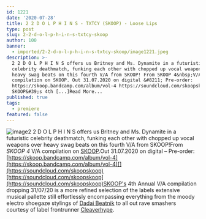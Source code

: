 ```yaml
---
id: 1221
date: '2020-07-28'
title: 2 2 D O L P H I N S - TXTCY (SKOOP) - Loose Lips
type: post
slug: 2-2-d-o-l-p-h-i-n-s-txtcy-skoop
author: 100
banner:
  - imported/2-2-d-o-l-p-h-i-n-s-txtcy-skoop/image1221.jpeg
description: >-
  2 2 D O L P H I N S offers us Britney and Ms. Dynamite in a futuristic
  celebrity deathmatch, funking each other with chopped up vocal weapons over
  heavy swag beats on this fourth V/A from SKOOP! From SKOOP 4&nbsp;V/A
  compilation on SKOOP. Out 31.07.2020 on digital &#8211; Pre-order:
  https://skoop.bandcamp.com/album/vol-4 https://soundcloud.com/skoopskoop
  SKOOP&#39;s 4th [...]Read More...
published: true
tags:
  - premiere
featured: false
---
```

![image](../imported/2-2-d-o-l-p-h-i-n-s-txtcy-skoop/image1221.jpeg)2 2 D O L P H I N S offers us Britney and Ms. Dynamite in a futuristic celebrity deathmatch, funking each other with chopped up vocal weapons over heavy swag beats on this fourth V/A from SKOOP!From _SKOOP 4_ V/A compilation on [SKOOP](https://skoop.bandcamp.com/).Out 31.07.2020 on digital – Pre-order: [](https://skoop.bandcamp.com/album/vol-4)[https://skoop.bandcamp.com/album/vol-4](https://skoop.bandcamp.com/album/vol-4)[](https://soundcloud.com/skoopskoop)[https://soundcloud.com/skoopskoop](https://soundcloud.com/skoopskoop)SKOOP's 4th Annual V/A compilation dropping 31/07/20 is a more refined selection of the labels extensive musical pallette still effortlessly encompassing everything from the moody electro shoegaze stylings of [Dadai Beatnik](https://soundcloud.com/dadai-beatnik) to all out rave smashers courtesy of label frontrunner [Cleaverhype](https://soundcloud.com/cleaverhype).